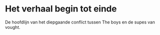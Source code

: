 # Het verhaal begin tot einde
De hoofdlijn van het diepgaande conflict tussen The boys en de supes van vought.

